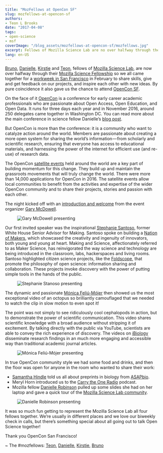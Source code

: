 ```yaml
---
title: "MozFellows at OpenCon SF"
slug: mozfellows-at-opencon-sf
authors:
- Teon L Brooks
date: "2017-04-08"
tags:
- open-science
- msf
coverImage: "/blog_assets/mozfellows-at-opencon-sf/mozfellows.jpg"
excerpt: Fellows of Mozilla Science Lab are no over halfway through their Fellowship so we all came together for a workweek in San Francisco.
lang: en-US
---
```


[Bruno](https://medium.com/u/92ab61277046), [Danielle](https://twitter.com/daniellecrobins), [Kirstie](https://twitter.com/kirstie_j) and [Teon](https://medium.com/u/60886f45ef85), fellows of [Mozilla Science Lab](https://medium.com/u/e5bb8166cdbf), are now over halfway through their [Mozilla Science Fellowship](https://science.mozilla.org/programs/fellowships) so we all came together for a [workweek in San Francisco](https://blog.mozilla.org/foundation-archive/mozilla-science/mozfellows-workweek) in February to share skills, give and get feedback on our projects, and inspire each other with new ideas. By pure coincidence it also gave us the chance to attend [OpenCon SF](http://www.opencon2016.org/opencon_san_francisco).

On the face of it [OpenCon](http://www.opencon2016.org/) is a conference for early career academic professionals who are passionate about Open Access, Open Education, and Open Data. It runs for three days each year and in November 2016, around 250 delegates came together in Washington DC. You can read more about the main conference in science fellow Danielle’s [blog post](https://blog.mozilla.org/foundation-archive/mozilla-science/opencon-an-unexpected-journey).

But OpenCon is more than the conference: it is a community who want to catalyze action around the world. Members are passionate about creating a more open system for sharing the world’s information — from scholarly and scientific research, ensuring that everyone has access to educational materials, and harnessing the power of the internet for efficient use (and re-use) of research data.

The OpenCon [satellite events](http://www.opencon2016.org/satellites) held around the world are a key part of building momentum for this change. They build up and maintain the grassroots movements that will truly change the world. There were more than 14,000 applications for OpenCon in 2016. The satellite events allow local communities to benefit from the activities and expertise of the wider OpenCon community and to share their projects, stories and passion with each other.

The night kicked off with an [introduction and welcome](https://f1000research.com/slides/6-114) from the event organizer [Gary McDowell](https://twitter.com/BiophysicalFrog).

<figure style:text-align="center">
    <img src='/blog_assets/mozfellows-at-opencon-sf/gary_mcdowell_presenting.jpg' alt="Gary McDowell presenting" />
</figure>

Our first invited speaker was the inspirational [Stephanie Santoso](https://twitter.com/smsantoso), former White House Senior Advisor for Making. Santoso spoke on building a [Nation of Makers](http://www.nationofmakers.us/), which showcased the creativity and ingenuity of innovators, both young and young at heart. Making and Science, affectionately referred to as Maker Science, has reinvigorated the way science and technology are being introduced in the classroom, labs, hackerspaces and living rooms. Santoso highlighted citizen science projects, like the [Foldscope](https://www.foldscope.com/), that promote the philosophy of open science: information sharing and collaboration. These projects invoke discovery with the power of putting simple tools in the hands of the public.

<figure style:text-align="center">
    <img src='/blog_assets/mozfellows-at-opencon-sf/stephanie_stanoso_presenting.jpg' alt="Stephanie Stanoso presenting" />
</figure>

The dynamic and passionate [Mónica Feliú-Mójer](https://twitter.com/moefeliu) then showed us the most exceptional video of an octopus so brilliantly camouflaged that we needed to watch the clip in slow motion to even spot it!

The point was not simply to see ridiculously cool cephalopods in action, but to demonstrate the power of scientific communication. This video shares scientific knowledge with a broad audience without stripping it of excitement. By talking directly with the public via YouTube, scientists are able to convey the rich experience of discovery. The videos on [iBiology](https://www.ibiology.org/) disseminate research findings in an much more engaging and accessible way than traditional academic journal articles.

<figure style:text-align="center">
    <img src='/blog_assets/mozfellows-at-opencon-sf/monica_feliu_mojer_presenting.jpg' alt="Mónica Feliú-Mójer presenting" />
</figure>

In true OpenCon community style we had some food and drinks, and then the floor was open for anyone in the room who wanted to share their work:

*   [Samantha Hindle](https://twitter.com/HindleSamantha) told us all about preprints in biology from [ASAPbio](http://asapbio.org/).
*   Meryl Horn introduced us to the [Carry the One Radio](http://www.carrytheoneradio.com/) podcast.
*   Mozilla fellow [Danielle Robinson](https://twitter.com/daniellecrobins) pulled up some slides she had on her laptop and gave a quick tour of the [Mozilla Science Lab community](https://github.com/daniellecrobinson/fellows-class-2016/blob/b334283994963df310f6c21b0168152ad6c4015d/danielle/Mozilla%20-%20OpenConSF.pdf).

<figure style:text-align="center">
    <img src='/blog_assets/mozfellows-at-opencon-sf/danielle_robinson_presenting.jpg' alt="Danielle Robinson presenting" />
</figure>

It was so much fun getting to represent the Mozilla Science Lab all four fellows together. We’re usually in different places and we love our biweekly check in calls, but there’s something special about all going out to talk Open Science together!

Thank you OpenCon San Francisco!

~ The #mozfellows: [Teon](https://twitter.com/teonbrooks), [Danielle](https://twitter.com/daniellecrobins), [Kirstie](https://twitter.com/kirstie_j), [Bruno](https://twitter.com/bmpvieira)
